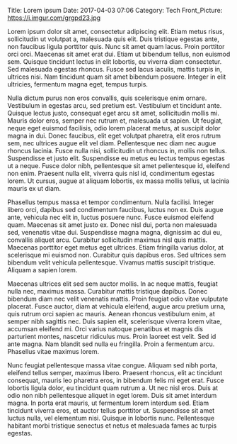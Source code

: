 Title: Lorem ipsum
Date: 2017-04-03 07:06
Category: Tech
Front_Picture: https://i.imgur.com/grgpd23.jpg

Lorem ipsum dolor sit amet, consectetur adipiscing elit. Etiam metus risus, sollicitudin ut volutpat a, malesuada quis elit. Duis tristique egestas ante, non faucibus ligula porttitor quis. Nunc sit amet quam lacus. Proin porttitor orci orci. Maecenas sit amet erat dui. Etiam ut bibendum tellus, non euismod sem. Quisque tincidunt lectus in elit lobortis, eu viverra diam consectetur. Sed malesuada egestas rhoncus. Fusce sed lacus iaculis, mattis turpis in, ultrices nisi. Nam tincidunt quam sit amet bibendum posuere. Integer in elit ultricies, fermentum magna eget, tempus turpis.

Nulla dictum purus non eros convallis, quis scelerisque enim ornare. Vestibulum in egestas arcu, sed pretium est. Vestibulum et tincidunt ante. Quisque lectus justo, consequat eget arcu sit amet, sollicitudin mollis mi. Mauris dolor eros, semper nec rutrum et, malesuada ut sapien. Ut feugiat, neque eget euismod facilisis, odio lorem placerat metus, at suscipit dolor magna in dui. Donec faucibus, elit eget volutpat pharetra, elit eros rutrum sem, nec ultrices augue elit vel diam. Pellentesque nec diam nec augue rhoncus lacinia. Fusce nulla nisi, sollicitudin ut rhoncus in, mollis non tellus. Suspendisse et justo elit. Suspendisse eu metus eu lectus tempus egestas ut a neque. Fusce dolor nibh, pellentesque sit amet pellentesque id, eleifend non enim. Praesent nulla elit, viverra quis nisl id, condimentum egestas lorem. Ut cursus, augue at aliquam lobortis, ex massa mollis tellus, ut lacinia mauris ex ut diam.

Phasellus tempus massa et tempor condimentum. Nulla facilisi. Integer libero orci, dapibus sed condimentum faucibus, luctus non ex. Duis augue ante, vehicula nec elit in, luctus posuere nunc. Fusce euismod eleifend quam. Maecenas sit amet justo ex. Donec nisl dui, porta non malesuada sed, venenatis vitae dui. Suspendisse magna magna, dignissim ac dui eu, convallis aliquet arcu. Curabitur sollicitudin maximus nisl quis mattis. Maecenas porttitor eget metus eget ultrices. Etiam fringilla varius dolor, at scelerisque mi euismod non. Curabitur quis dapibus eros. Sed ultrices sem bibendum velit vehicula pellentesque. Vivamus mattis suscipit tristique. Aliquam a sapien lorem.

Maecenas ultrices elit sed sem auctor mollis. In ac neque mattis, feugiat nulla nec, maximus massa. Curabitur mattis tristique dapibus. Donec bibendum diam nec velit venenatis mattis. Proin feugiat odio vitae vulputate placerat. Fusce auctor, diam at vehicula eleifend, augue arcu pretium urna, quis rutrum orci sapien ac mauris. Aenean rhoncus vestibulum enim, at semper nibh sagittis nec. Duis sapien elit, scelerisque viverra lorem vitae, accumsan eleifend mi. Orci varius natoque penatibus et magnis dis parturient montes, nascetur ridiculus mus. Proin laoreet est velit. Sed id ante magna. Nam blandit sed nulla eu fringilla. Proin a fermentum arcu. Phasellus vitae maximus lorem.

Nunc feugiat pellentesque massa vitae congue. Aliquam sed nibh porta, eleifend tellus semper, maximus libero. Praesent rhoncus, elit ac tincidunt consequat, mauris leo pharetra eros, in bibendum felis mi eget erat. Fusce lobortis ligula dolor, eu tincidunt quam rutrum a. Ut nec nisl eros. Duis at odio non nibh pellentesque aliquet in eget lorem. Duis sit amet interdum magna. In porta erat mauris, ut fermentum lorem interdum sed. Etiam tincidunt viverra eros, et auctor tellus porttitor ut. Suspendisse sit amet luctus nulla, vel elementum nisi. Quisque in lobortis nunc. Pellentesque habitant morbi tristique senectus et netus et malesuada fames ac turpis egestas. 